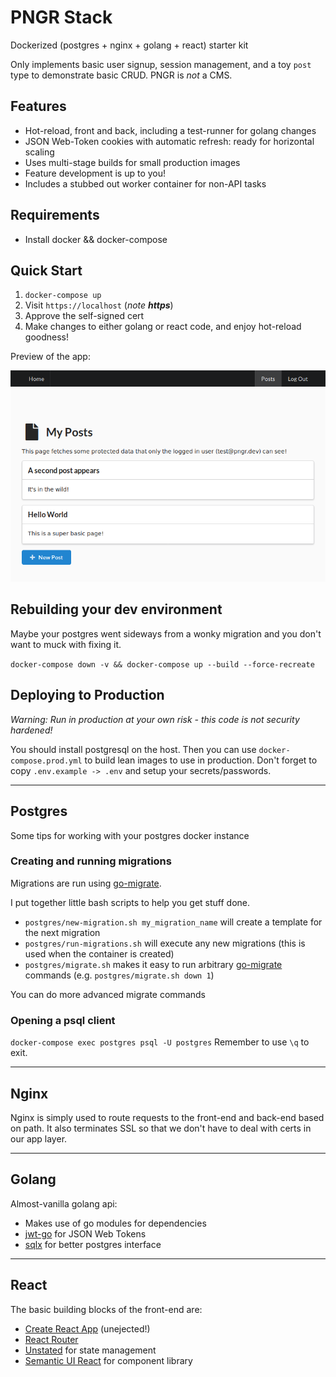 # PNGR Stack
Dockerized (postgres + nginx + golang + react) starter kit

Only implements basic user signup, session management, and a toy `post` type to demonstrate basic CRUD. PNGR is _not_ a CMS.

## Features
- Hot-reload, front and back, including a test-runner for golang changes
- JSON Web-Token cookies with automatic refresh: ready for horizontal scaling
- Uses multi-stage builds for small production images
- Feature development is up to you!
- Includes a stubbed out worker container for non-API tasks

## Requirements
- Install docker && docker-compose

## Quick Start
1) `docker-compose up`
2) Visit `https://localhost` (*note **https***)
3) Approve the self-signed cert
4) Make changes to either golang or react code, and enjoy hot-reload goodness!

Preview of the app:

![Screenshot of the app](docs/demo.png?raw=true "Screenshot")

## Rebuilding your dev environment
Maybe your postgres went sideways from a wonky migration and you don't want to muck with fixing it.

`docker-compose down -v && docker-compose up --build --force-recreate`

## Deploying to Production
*Warning: Run in production at your own risk - this code is not security hardened!*

You should install postgresql on the host.
Then you can use `docker-compose.prod.yml` to build lean images to use in production.
Don't forget to copy `.env.example -> .env` and setup your secrets/passwords.

--- 

## Postgres
Some tips for working with your postgres docker instance

### Creating and running migrations
Migrations are run using [go-migrate](https://github.com/golang-migrate/migrate).

I put together little bash scripts to help you get stuff done.
- `postgres/new-migration.sh my_migration_name` will create a template for the next migration
- `postgres/run-migrations.sh` will execute any new migrations (this is used when the container is created)
- `postgres/migrate.sh` makes it easy to run arbitrary [go-migrate](https://github.com/golang-migrate/migrate) commands (e.g. `postgres/migrate.sh down 1`)

You can do more advanced migrate commands 

### Opening a psql client
`docker-compose exec postgres psql -U postgres`
Remember to use `\q` to exit.

--- 

## Nginx
Nginx is simply used to route requests to the front-end and back-end based on path.
It also terminates SSL so that we don't have to deal with certs in our app layer.

--- 

## Golang
Almost-vanilla golang api:
- Makes use of go modules for dependencies
- [jwt-go](https://github.com/dgrijalva/jwt-go) for JSON Web Tokens
- [sqlx](https://github.com/jmoiron/sqlx) for better postgres interface

--- 

## React
The basic building blocks of the front-end are:
- [Create React App](https://github.com/facebookincubator/create-react-app) (unejected!)
- [React Router](https://github.com/ReactTraining/react-router)
- [Unstated](https://github.com/jamiebuilds/unstated) for state management
- [Semantic UI React](https://react.semantic-ui.com/) for component library
